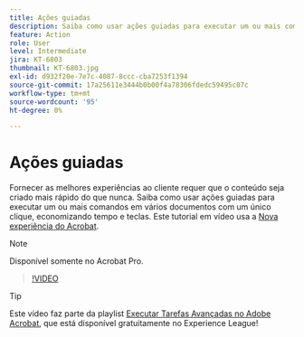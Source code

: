 ```yaml
---
title: Ações guiadas
description: Saiba como usar ações guiadas para executar um ou mais comandos em vários documentos com um único clique
feature: Action
role: User
level: Intermediate
jira: KT-6803
thumbnail: KT-6803.jpg
exl-id: d932f20e-7e7c-4087-8ccc-cba7253f1394
source-git-commit: 17a25611e3444b0b00f4a78306fdedc59495c07c
workflow-type: tm+mt
source-wordcount: '95'
ht-degree: 0%

---
```


# Ações guiadas

Fornecer as melhores experiências ao cliente requer que o conteúdo seja criado mais rápido do que nunca. Saiba como usar ações guiadas para executar um ou mais comandos em vários documentos com um único clique, economizando tempo e teclas. Este tutorial em vídeo usa a [Nova experiência do Acrobat](../getting-started/new-workspace.md).

>[!NOTE]
>
>Disponível somente no Acrobat Pro.

>[!VIDEO](https://video.tv.adobe.com/v/3433138?quality=12&learn=on&hidetitle=true)

>[!TIP]
>
>Este vídeo faz parte da playlist [Executar Tarefas Avançadas no Adobe Acrobat](https://experienceleague.adobe.com/en/playlists/acrobat-peform-advanced-tasks), que está disponível gratuitamente no Experience League!
